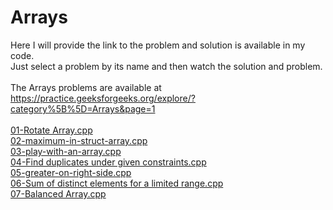 # Arrays
Here I will provide the link to the problem and solution is available in my code.<br>
Just select a problem by its name and then watch the solution and problem.<br>
<br>
The Arrays problems are available at https://practice.geeksforgeeks.org/explore/?category%5B%5D=Arrays&page=1
<br>
<br>[01-Rotate Array.cpp](https://practice.geeksforgeeks.org/problems/rotate-array-by-n-elements/0)
<br>[02-maximum-in-struct-array.cpp](https://practice.geeksforgeeks.org/problems/maximum-in-struct-array/1)
<br>[03-play-with-an-array.cpp](https://practice.geeksforgeeks.org/problems/play-with-an-array/1)
<br>[04-Find duplicates under given constraints.cpp](https://practice.geeksforgeeks.org/problems/find-duplicates-under-given-constraints/0)
<br>[05-greater-on-right-side.cpp](https://practice.geeksforgeeks.org/problems/greater-on-right-side/0)
<br>[06-Sum of distinct elements for a limited range.cpp](https://practice.geeksforgeeks.org/problems/sum-of-distinct-elements-1/0)
<br>[07-Balanced Array.cpp](https://practice.geeksforgeeks.org/problems/balanced-array/0)
